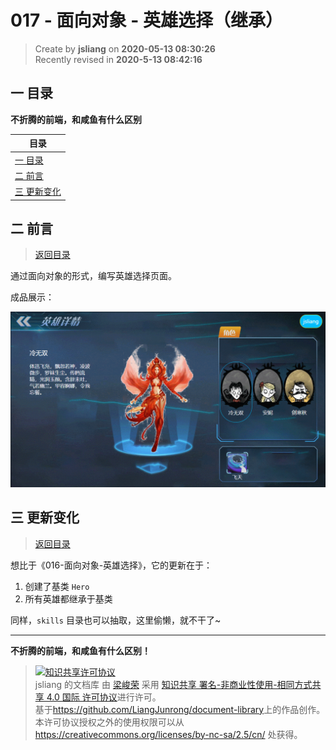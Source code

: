 017 - 面向对象 - 英雄选择（继承）
===

> Create by **jsliang** on **2020-05-13 08:30:26**  
> Recently revised in **2020-5-13 08:42:16**  

## <a name="chapter-one" id="chapter-one"></a>一 目录

**不折腾的前端，和咸鱼有什么区别**

| 目录 |
| --- | 
| [一 目录](#chapter-one) | 
| <a name="catalog-chapter-two" id="catalog-chapter-two"></a>[二 前言](#chapter-two) |
| <a name="catalog-chapter-three" id="catalog-chapter-three"></a>[三 更新变化](#chapter-three) |

## <a name="chapter-two" id="chapter-two"></a>二 前言

> [返回目录](#chapter-one)

通过面向对象的形式，编写英雄选择页面。

成品展示：

![](./images/finished-product.gif)

## <a name="chapter-three" id="chapter-three"></a>三 更新变化

> [返回目录](#chapter-one)

想比于《016-面向对象-英雄选择》，它的更新在于：

1. 创建了基类 `Hero`
2. 所有英雄都继承于基类

同样，`skills` 目录也可以抽取，这里偷懒，就不干了~

---

**不折腾的前端，和咸鱼有什么区别！**

> <a rel="license" href="http://creativecommons.org/licenses/by-nc-sa/4.0/"><img alt="知识共享许可协议" style="border-width:0" src="https://i.creativecommons.org/l/by-nc-sa/4.0/88x31.png" /></a><br /><span xmlns:dct="http://purl.org/dc/terms/" property="dct:title">jsliang 的文档库</span> 由 <a xmlns:cc="http://creativecommons.org/ns#" href="https://github.com/LiangJunrong/document-library" property="cc:attributionName" rel="cc:attributionURL">梁峻荣</a> 采用 <a rel="license" href="http://creativecommons.org/licenses/by-nc-sa/4.0/">知识共享 署名-非商业性使用-相同方式共享 4.0 国际 许可协议</a>进行许可。<br />基于<a xmlns:dct="http://purl.org/dc/terms/" href="https://github.com/LiangJunrong/document-library" rel="dct:source">https://github.com/LiangJunrong/document-library</a>上的作品创作。<br />本许可协议授权之外的使用权限可以从 <a xmlns:cc="http://creativecommons.org/ns#" href="https://creativecommons.org/licenses/by-nc-sa/2.5/cn/" rel="cc:morePermissions">https://creativecommons.org/licenses/by-nc-sa/2.5/cn/</a> 处获得。